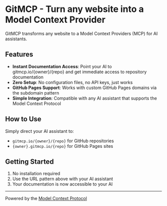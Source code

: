 # GitMCP - Turn any website into a Model Context Provider

GitMCP transforms any website to a Model Context Providers (MCP) for AI assistants.

## Features

- **Instant Documentation Access**: Point your AI to gitmcp.io/{owner}/{repo} and get immediate access to repository documentation
- **Zero Setup**: No configuration files, no API keys, just works
- **GitHub Pages Support**: Works with custom GitHub Pages domains via the subdomain pattern
- **Simple Integration**: Compatible with any AI assistant that supports the Model Context Protocol

## How to Use

Simply direct your AI assistant to:
- `gitmcp.io/{owner}/{repo}` for GitHub repositories
- `{owner}.gitmcp.io/{repo}` for GitHub Pages sites

## Getting Started

1. No installation required
2. Use the URL pattern above with your AI assistant
3. Your documentation is now accessible to your AI

---

Powered by the [Model Context Protocol](https://modelcontextprotocol.github.io/)
